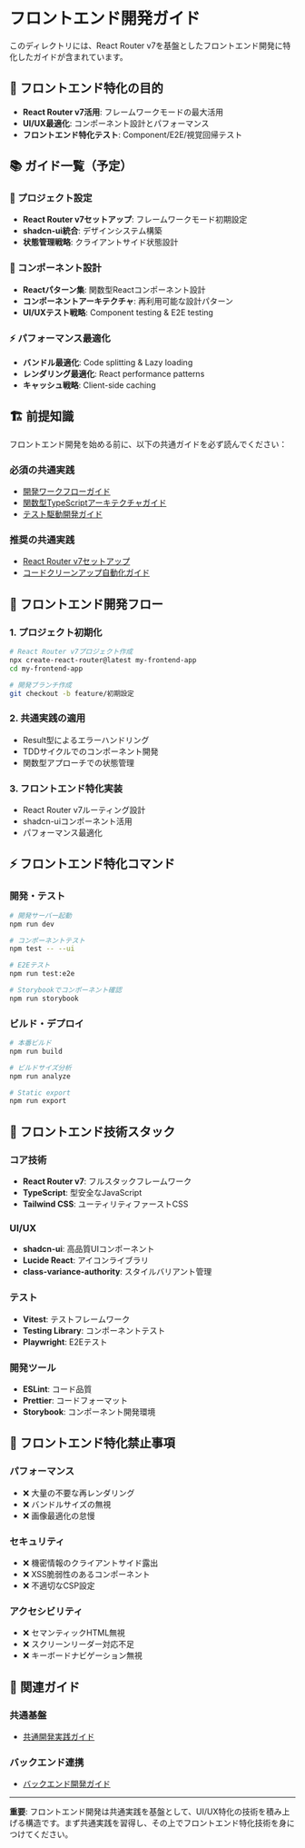 # フロントエンド開発ガイド

このディレクトリには、React Router v7を基盤としたフロントエンド開発に特化したガイドが含まれています。

## 🎯 フロントエンド特化の目的

- **React Router v7活用**: フレームワークモードの最大活用
- **UI/UX最適化**: コンポーネント設計とパフォーマンス
- **フロントエンド特化テスト**: Component/E2E/視覚回帰テスト

## 📚 ガイド一覧（予定）

### 🚀 プロジェクト設定
- **React Router v7セットアップ**: フレームワークモード初期設定
- **shadcn-ui統合**: デザインシステム構築
- **状態管理戦略**: クライアントサイド状態設計

### 🎨 コンポーネント設計
- **Reactパターン集**: 関数型Reactコンポーネント設計
- **コンポーネントアーキテクチャ**: 再利用可能な設計パターン
- **UI/UXテスト戦略**: Component testing & E2E testing

### ⚡ パフォーマンス最適化
- **バンドル最適化**: Code splitting & Lazy loading
- **レンダリング最適化**: React performance patterns
- **キャッシュ戦略**: Client-side caching

## 🏗️ 前提知識

フロントエンド開発を始める前に、以下の共通ガイドを必ず読んでください：

### 必須の共通実践
- [開発ワークフローガイド](../shared/development-workflow.md)
- [関数型TypeScriptアーキテクチャガイド](../shared/functional-typescript-architecture.md)
- [テスト駆動開発ガイド](../shared/test-driven-development.md)

### 推奨の共通実践
- [React Router v7セットアップ](./react-router-v7-setup.md)
- [コードクリーンアップ自動化ガイド](../shared/cleanup-automation.md)

## 🎯 フロントエンド開発フロー

### 1. プロジェクト初期化
```bash
# React Router v7プロジェクト作成
npx create-react-router@latest my-frontend-app
cd my-frontend-app

# 開発ブランチ作成
git checkout -b feature/初期設定
```

### 2. 共通実践の適用
- Result型によるエラーハンドリング
- TDDサイクルでのコンポーネント開発
- 関数型アプローチでの状態管理

### 3. フロントエンド特化実装
- React Router v7ルーティング設計
- shadcn-uiコンポーネント活用
- パフォーマンス最適化

## ⚡ フロントエンド特化コマンド

### 開発・テスト
```bash
# 開発サーバー起動
npm run dev

# コンポーネントテスト
npm test -- --ui

# E2Eテスト
npm run test:e2e

# Storybookでコンポーネント確認
npm run storybook
```

### ビルド・デプロイ
```bash
# 本番ビルド
npm run build

# ビルドサイズ分析
npm run analyze

# Static export
npm run export
```

## 🔧 フロントエンド技術スタック

### コア技術
- **React Router v7**: フルスタックフレームワーク
- **TypeScript**: 型安全なJavaScript
- **Tailwind CSS**: ユーティリティファーストCSS

### UI/UX
- **shadcn-ui**: 高品質UIコンポーネント
- **Lucide React**: アイコンライブラリ
- **class-variance-authority**: スタイルバリアント管理

### テスト
- **Vitest**: テストフレームワーク
- **Testing Library**: コンポーネントテスト
- **Playwright**: E2Eテスト

### 開発ツール
- **ESLint**: コード品質
- **Prettier**: コードフォーマット
- **Storybook**: コンポーネント開発環境

## 🚫 フロントエンド特化禁止事項

### パフォーマンス
- ❌ 大量の不要な再レンダリング
- ❌ バンドルサイズの無視
- ❌ 画像最適化の怠慢

### セキュリティ
- ❌ 機密情報のクライアントサイド露出
- ❌ XSS脆弱性のあるコンポーネント
- ❌ 不適切なCSP設定

### アクセシビリティ
- ❌ セマンティックHTML無視
- ❌ スクリーンリーダー対応不足
- ❌ キーボードナビゲーション無視

## 🔗 関連ガイド

### 共通基盤
- [共通開発実践ガイド](../shared/README.md)

### バックエンド連携
- [バックエンド開発ガイド](../backend/README.md)

---

**重要**: フロントエンド開発は共通実践を基盤として、UI/UX特化の技術を積み上げる構造です。まず共通実践を習得し、その上でフロントエンド特化技術を身につけてください。